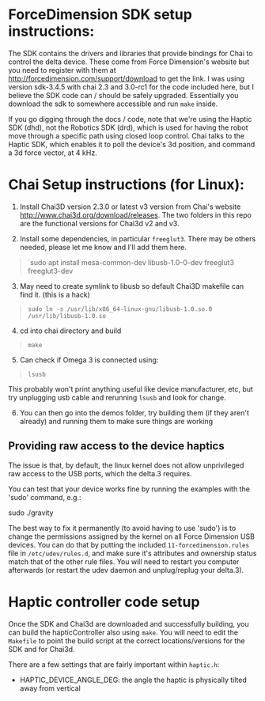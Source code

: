 # ForceDimension SDK setup instructions:

The SDK contains the drivers and libraries that provide bindings for Chai to control the delta device. 
These come from Force Dimension's website but you need to register with them at http://forcedimension.com/support/download 
to get the link. I was using version sdk-3.4.5 with chai 2.3 and 3.0-rc1 for the code included here, but I believe the SDK code
can / should be safely upgraded. Essentially you download the sdk to somewhere accessible and run `make` inside.

If you go digging through the docs / code, note that we're using the Haptic SDK (dhd), not the Robotics SDK (drd), which is used
for having the robot move through a specific path using closed loop control. Chai talks to the Haptic SDK, which enables it
to poll the device's 3d position, and command a 3d force vector, at 4 kHz.

# Chai Setup instructions (for Linux):

1) Install Chai3D version 2.3.0 or latest v3 version from Chai's website http://www.chai3d.org/download/releases. The two folders
in this repo are the functional versions for Chai3d v2 and v3.

2) Install some dependencies, in particular `freeglut3`. There may be others needed, please let me know and I'll add them here.
> `sudo apt install mesa-common-dev libusb-1.0-0-dev freeglut3 freeglut3-dev

3) May need to create symlink to libusb so default Chai3D makefile can find it. (this is a hack)
> `sudo ln -s /usr/lib/x86_64-linux-gnu/libusb-1.0.so.0 /usr/lib/libusb-1.0.so`

4) cd into chai directory and build
> `make`

5) Can check if Omega 3 is connected using:
> `lsusb`

This probably won't print anything useful like device manufacturer, etc, but try unplugging usb cable and rerunning `lsusb` and look for change.

6) You can then go into the demos folder, try building them (if they aren't already) and running them to make sure things are working

## Providing raw access to the device haptics 

The issue is that, by default, the linux kernel does not allow
unprivileged raw access to the USB ports, which the delta.3 requires.

You can test that your device works fine by running the examples with
the 'sudo' command, e.g.:

  sudo ./gravity

The best way to fix it permanently (to avoid having to use 'sudo') is to
change the permissions assigned by the kernel on all Force Dimension USB
devices. You can do that by putting the included `11-forcedimension.rules` file in
`/etc/udev/rules.d`, and make sure it's attributes and ownership status
match that of the other rule files. You will need to restart you
computer afterwards (or restart the udev daemon and unplug/replug your
delta.3).

# Haptic controller code setup

Once the SDK and Chai3d are downloaded and successfully building, you can build the hapticController also using `make`. 
You will need to edit the `Makefile` to point the build script at the correct locations/versions for the SDK and for Chai3d.

There are a few settings that are fairly important within `haptic.h`:
* HAPTIC_DEVICE_ANGLE_DEG: the angle the haptic is physically tilted away from vertical 
